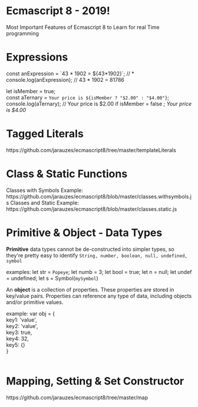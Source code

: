 # Ecmascript 8 - 2019!
Most Important Features of Ecmascript 8 to Learn for real Time programming

<h1>Expressions</h1>
const anExpression = `43 * 1902 = ${43*1902}`; // * <br/>
console.log(anExpression); // 43 * 1902 = 81786<br/>

let isMember = true;<br/>
const aTernary = `Your price is ${isMember ? "$2.00" : "$4.00"}`;<br/>
console.log(aTernary); // Your price is $2.00 if isMember = false ; *Your price is $4.00*
<br/>
<h1>Tagged Literals</h1>
https://github.com/jarauzes/ecmascript8/tree/master/templateLiterals
<br/>
<h1>Class & Static Functions</h1>
Classes with Symbols Example: https://github.com/jarauzes/ecmascript8/blob/master/classes.withsymbols.js
Classes and Static Example: https://github.com/jarauzes/ecmascript8/blob/master/classes.static.js
<br/>
<h1>Primitive & Object - Data Types</h1>
<b>Primitive</b> data types cannot be de-constructed into simpler types, so they're pretty easy to identify
<code>String, number, boolean, null, undefined, symbol</code>

examples:
let str = `Popeye`;
let numb = 3;
let bool = true;
let n = null;
let undef = undefined;
let s = Symbol(`mySymbol`) 

An <b>object</b> is a collection of properties. These properties are stored in key/value pairs. Properties can reference any type of data, including objects and/or primitive values.

example:
var obj = {<br/>
  key1: 'value',<br/>
  key2: 'value',<br/>
  key3: true,<br/>
  key4: 32,<br/>
  key5: {}<br/>
}<br/>
<br/>
<h1>Mapping, Setting & Set Constructor</h1>
https://github.com/jarauzes/ecmascript8/tree/master/map

